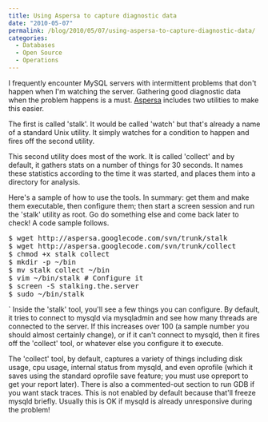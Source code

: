 ```yaml
---
title: Using Aspersa to capture diagnostic data
date: "2010-05-07"
permalink: /blog/2010/05/07/using-aspersa-to-capture-diagnostic-data/
categories:
  - Databases
  - Open Source
  - Operations
---
```

I frequently encounter MySQL servers with intermittent problems that don't happen when I'm watching the server. Gathering good diagnostic data when the problem happens is a must. [Aspersa][1] includes two utilities to make this easier.

The first is called 'stalk'. It would be called 'watch' but that's already a name of a standard Unix utility. It simply watches for a condition to happen and fires off the second utility.

This second utility does most of the work. It is called 'collect' and by default, it gathers stats on a number of things for 30 seconds. It names these statistics according to the time it was started, and places them into a directory for analysis.

Here's a sample of how to use the tools. In summary: get them and make them executable, then configure them; then start a screen session and run the 'stalk' utility as root. Go do something else and come back later to check! A code sample follows.

<pre>
$ wget http://aspersa.googlecode.com/svn/trunk/stalk
$ wget http://aspersa.googlecode.com/svn/trunk/collect
$ chmod +x stalk collect
$ mkdir -p ~/bin
$ mv stalk collect ~/bin
$ vim ~/bin/stalk # Configure it
$ screen -S stalking.the.server
$ sudo ~/bin/stalk
</pre>
` 
Inside the 'stalk' tool, you'll see a few things you can configure. By default, it tries to connect to mysqld via mysqladmin and see how many threads are connected to the server. If this increases over 100 (a sample number you should almost certainly change), or if it can't connect to mysqld, then it fires off the 'collect' tool, or whatever else you configure it to execute.

The 'collect' tool, by default, captures a variety of things including disk usage, cpu usage, internal status from mysqld, and even oprofile (which it saves using the standard oprofile save feature; you must use opreport to get your report later). There is also a commented-out section to run GDB if you want stack traces. This is not enabled by default because that'll freeze mysqld briefly. Usually this is OK if mysqld is already unresponsive during the problem!

 [1]: http://code.google.com/p/aspersa
